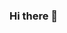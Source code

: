 ### Hi there 👋

<!--
**Godfrey-Alimony/Godfrey-Alimony** is a ✨ _special_ ✨ repository because its `README.md` (this file) appears on your GitHub profile.

Here are some ideas to get you started:

- 🔭 I’m currently working on ...
- 🌱 I’m currently learning ...
- 👯 I’m looking to collaborate on ...
- 🤔 I’m looking for help with ...
- 💬 Ask me about ...
- 📫 How to reach me: ...
- 😄 Pronouns: ...
- ⚡ Fun fact: ...
const eliVillalejos = { lookingFor: "Front-end developer" || "Full-stack web developer", pronouns: ["him", "he"],
code: [JavaScript, React, Redux, Ruby on Rails, HTML/CSS, Semantic UI, Bootstrap, Tailwind CSS, Material UI], 
askMeAbout: [Godfrey, The 1985, food recipes, renovation shows], 
challenge: "I am honing my React skills and picking up TypeScript", 
funFacts: ['I have 1+ years of remote work experience with devs from all over the world', ] }

-->

